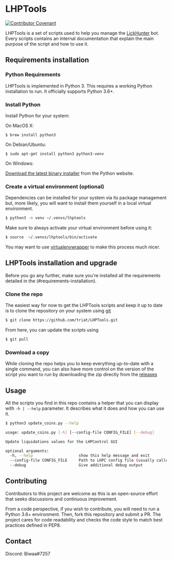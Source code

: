 # LHPTools

[![Contributor Covenant](https://img.shields.io/badge/Contributor%20Covenant-2.0-4baaaa.svg)](code_of_conduct.md) 

LHPTools is a set of scripts used to help you manage the [LickHunter](http://www.lickhunter.com) bot. Every scripts contains an internal documentation that explain the main purpose of the script and how to use it.

## Requirements installation

### Python Requirements

LHPTools is implemented in Python 3. This requires a working Python installation to run. It officially supports Python 3.6+.

### Install Python

Install Python for your system:

On MacOS X:

```
$ brew install python3
```

On Debian/Ubuntu:

```
$ sudo apt-get install python3 python3-venv
```

On Windows:

[Download the latest binary installer](https://www.python.org/downloads/windows/) from the Python website.

### Create a virtual environment (optional)

Dependencies can be installed for your system via its package management but, more likely, you will want to install them yourself in a local virtual environment.

```bash
$ python3 -m venv ~/.venvs/lhptools
```

Make sure to always activate your virtual environment before using it:

```bash
$ source  ~/.venvs/lhptools/bin/activate
```

You may want to use [virtualenvwrapper](https://virtualenvwrapper.readthedocs.io/en/latest/) to make this process much nicer.

## LHPTools installation and upgrade

Before you go any further, make sure you're installed all the requirements detailed in the (#requirements-installation).

### Clone the repo

The easiest way for now to get the LHPTools scripts and keep it up to date is to clone the repository on your system using [git](https://git-scm.com/)

```bash
$ git clone https://github.com/triat/LHPTools.git
```

From here, you can update the scripts using

```bash
$ git pull
```

### Download a copy

While cloning the repo helps you to keep everything up-to-date with a single command, you can also have more control on the version of the script you want to run by downloading the zip directly from the [releases](https://github.com/triat/LHPTools/releases)

## Usage

All the scripts you find in this repo contains a helper that you can display with `-h | --help` parameter. It describes what it does and how you can use it. 

```bash
$ python3 update_coins.py --help

usage: update_coins.py [-h] [--config-file CONFIG_FILE] [--debug]

Update liquidations values for the LHPControl GUI

optional arguments:
  -h, --help                    show this help message and exit
  --config-file CONFIG_FILE     Path to LHPC config file (usually called `varPairs.json`)
  --debug                       Give additional debug output
```

## Contributing

Contributors to this project are welcome as this is an open-source effort that seeks discussions and continuous improvement.

From a code perspective, if you wish to contribute, you will need to run a Python 3.6+ environment. Then, fork this repository and submit a PR. The project cares for code readability and checks the code style to match best practices defined in PEP8.

## Contact

Discord: Biwaa#7257
